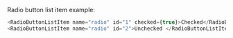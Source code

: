 Radio button list item example:

```js
<RadioButtonListItem name="radio" id="1" checked={true}>Checked</RadioButtonListItem>
<RadioButtonListItem name="radio" id="2">Unchecked </RadioButtonListItem>
```
